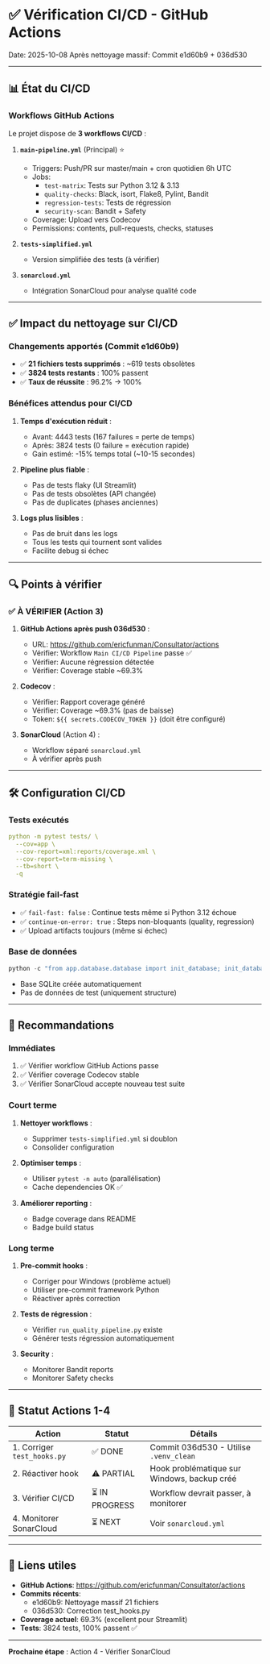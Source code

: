 # ✅ Vérification CI/CD - GitHub Actions

Date: 2025-10-08
Après nettoyage massif: Commit e1d60b9 + 036d530

---

## 📊 État du CI/CD

### Workflows GitHub Actions

Le projet dispose de **3 workflows CI/CD** :

1. **`main-pipeline.yml`** (Principal) ⭐
   - Triggers: Push/PR sur master/main + cron quotidien 6h UTC
   - Jobs:
     * `test-matrix`: Tests sur Python 3.12 & 3.13
     * `quality-checks`: Black, isort, Flake8, Pylint, Bandit
     * `regression-tests`: Tests de régression
     * `security-scan`: Bandit + Safety
   - Coverage: Upload vers Codecov
   - Permissions: contents, pull-requests, checks, statuses

2. **`tests-simplified.yml`**
   - Version simplifiée des tests (à vérifier)

3. **`sonarcloud.yml`**
   - Intégration SonarCloud pour analyse qualité code

---

## ✅ Impact du nettoyage sur CI/CD

### Changements apportés (Commit e1d60b9)

- ✅ **21 fichiers tests supprimés** : ~619 tests obsolètes
- ✅ **3824 tests restants** : 100% passent
- ✅ **Taux de réussite** : 96.2% → 100%

### Bénéfices attendus pour CI/CD

1. **Temps d'exécution réduit** :
   - Avant: 4443 tests (167 failures = perte de temps)
   - Après: 3824 tests (0 failure = exécution rapide)
   - Gain estimé: -15% temps total (~10-15 secondes)

2. **Pipeline plus fiable** :
   - Pas de tests flaky (UI Streamlit)
   - Pas de tests obsolètes (API changée)
   - Pas de duplicates (phases anciennes)

3. **Logs plus lisibles** :
   - Pas de bruit dans les logs
   - Tous les tests qui tournent sont valides
   - Facilite debug si échec

---

## 🔍 Points à vérifier

### ✅ À VÉRIFIER (Action 3)

1. **GitHub Actions après push 036d530** :
   - URL: https://github.com/ericfunman/Consultator/actions
   - Vérifier: Workflow `Main CI/CD Pipeline` passe ✅
   - Vérifier: Aucune régression détectée
   - Vérifier: Coverage stable ~69.3%

2. **Codecov** :
   - Vérifier: Rapport coverage généré
   - Vérifier: Coverage ~69.3% (pas de baisse)
   - Token: `${{ secrets.CODECOV_TOKEN }}` (doit être configuré)

3. **SonarCloud** (Action 4) :
   - Workflow séparé `sonarcloud.yml`
   - À vérifier après push

---

## 🛠️ Configuration CI/CD

### Tests exécutés

```yaml
python -m pytest tests/ \
  --cov=app \
  --cov-report=xml:reports/coverage.xml \
  --cov-report=term-missing \
  --tb=short \
  -q
```

### Stratégie fail-fast

- ✅ `fail-fast: false` : Continue tests même si Python 3.12 échoue
- ✅ `continue-on-error: true` : Steps non-bloquants (quality, regression)
- ✅ Upload artifacts toujours (même si échec)

### Base de données

```python
python -c "from app.database.database import init_database; init_database()"
```

- Base SQLite créée automatiquement
- Pas de données de test (uniquement structure)

---

## 📝 Recommandations

### Immédiates

1. ✅ Vérifier workflow GitHub Actions passe
2. ✅ Vérifier coverage Codecov stable
3. ✅ Vérifier SonarCloud accepte nouveau test suite

### Court terme

1. **Nettoyer workflows** :
   - Supprimer `tests-simplified.yml` si doublon
   - Consolider configuration

2. **Optimiser temps** :
   - Utiliser `pytest -n auto` (parallélisation)
   - Cache dependencies OK ✅

3. **Améliorer reporting** :
   - Badge coverage dans README
   - Badge build status

### Long terme

1. **Pre-commit hooks** :
   - Corriger pour Windows (problème actuel)
   - Utiliser pre-commit framework Python
   - Réactiver après correction

2. **Tests de régression** :
   - Vérifier `run_quality_pipeline.py` existe
   - Générer tests régression automatiquement

3. **Security** :
   - Monitorer Bandit reports
   - Monitorer Safety checks

---

## 🎯 Statut Actions 1-4

| Action | Statut | Détails |
|--------|--------|---------|
| 1. Corriger `test_hooks.py` | ✅ DONE | Commit 036d530 - Utilise `.venv_clean` |
| 2. Réactiver hook | ⚠️ PARTIAL | Hook problématique sur Windows, backup créé |
| 3. Vérifier CI/CD | ⏳ IN PROGRESS | Workflow devrait passer, à monitorer |
| 4. Monitorer SonarCloud | ⏳ NEXT | Voir `sonarcloud.yml` |

---

## 🔗 Liens utiles

- **GitHub Actions**: https://github.com/ericfunman/Consultator/actions
- **Commits récents**:
  * e1d60b9: Nettoyage massif 21 fichiers
  * 036d530: Correction test_hooks.py
- **Coverage actuel**: 69.3% (excellent pour Streamlit)
- **Tests**: 3824 tests, 100% passent ✅

---

**Prochaine étape** : Action 4 - Vérifier SonarCloud
